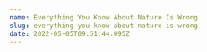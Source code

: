 ```yaml
---
name: Everything You Know About Nature Is Wrong
slug: everything-you-know-about-nature-is-wrong
date: 2022-05-05T09:51:44.095Z
---
```



